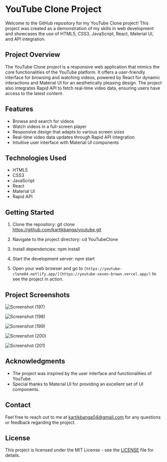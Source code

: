 
# YouTube Clone Project

Welcome to the GitHub repository for my YouTube Clone project! This project was created as a demonstration of my skills in web development and showcases the use of HTML5, CSS3, JavaScript, React, Material UI, and API integration.

## Project Overview

The YouTube Clone project is a responsive web application that mimics the core functionalities of the YouTube platform. It offers a user-friendly interface for browsing and watching videos, powered by React for dynamic interactions and Material UI for an aesthetically pleasing design. The project also integrates Rapid API to fetch real-time video data, ensuring users have access to the latest content.

## Features

- Browse and search for videos
- Watch videos in a full-screen player
- Responsive design that adapts to various screen sizes
- Real-time video data updates through Rapid API integration
- Intuitive user interface with Material UI components

## Technologies Used

- HTML5
- CSS3
- JavaScript
- React
- Material UI
- Rapid API

## Getting Started

1. Clone the repository:
git clone https://github.com/kartikbanga/youtube.git

2. Navigate to the project directory:
cd YouTubeClone

3. Install dependencies:
npm install

4. Start the development server:
npm start


5. Open your web browser and go to `[https://youtube-clone04.netlify.app/](https://youtube-seven-brown.vercel.app/)` to see the project in action.

## Project Screenshots

![Screenshot (197)](https://github.com/kartikbanga/youtube/assets/71484653/b9426406-1841-414d-bf11-8f4103ab25b1)

![Screenshot (198)](https://github.com/kartikbanga/youtube/assets/71484653/01bc02a7-140a-4f71-81d0-23fd26729bc6)

![Screenshot (199)](https://github.com/kartikbanga/youtube/assets/71484653/772c99ee-391b-4d86-96bf-6502841b1785)

![Screenshot (200)](https://github.com/kartikbanga/youtube/assets/71484653/92695e26-5fc3-4cfd-a222-1f5d115f9998)

![Screenshot (201)](https://github.com/kartikbanga/youtube/assets/71484653/2fe3aa37-3b8b-4b25-938e-df24cf75f287)

## Acknowledgments

- The project was inspired by the user interface and functionalities of YouTube.
- Special thanks to Material UI for providing an excellent set of UI components.

## Contact

Feel free to reach out to me at [kartikbanga04@gmail.com](mailto:kartikbanga04@gmail.com) for any questions or feedback regarding the project.

## License

This project is licensed under the MIT License - see the [LICENSE](LICENSE) file for details.


